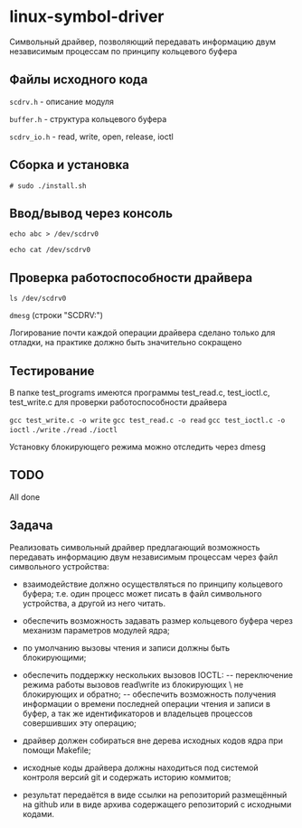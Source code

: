 # linux-symbol-driver
Символьный драйвер, позволяющий передавать информацию двум независимым процессам по принципу кольцевого буфера

## Файлы исходного кода
`scdrv.h` - описание модуля

`buffer.h` - структура кольцевого буфера

`scdrv_io.h` - read, write, open, release, ioctl

## Сборка и установка
`# sudo ./install.sh`

## Ввод/вывод через консоль

`echo abc > /dev/scdrv0`

`echo cat /dev/scdrv0`

## Проверка работоспособности драйвера
`ls /dev/scdrv0`

`dmesg` (строки "SCDRV:") 

Логирование почти каждой операции драйвера сделано только для отладки, на практике должно быть значительно сокращено

## Тестирование
В папке test_programs имеются программы test_read.c, test_ioctl.c, test_write.c для проверки работоспособности драйвера

`gcc test_write.c -o write`
`gcc test_read.c -o read`
`gcc test_ioctl.c -o ioctl`
`./write`
`./read`
`./ioctl`

Установку блокирующего режима можно отследить через dmesg

## TODO
All done

## Задача
Реализовать символьный драйвер предлагающий возможность передавать информацию двум независимым процессам 
через файл символьного устройства: 
- взаимодействие должно осуществляться по принципу кольцевого буфера;  т.е. один процесс может писать в файл символьного устройства, а другой из него читать. 
- обеспечить возможность задавать размер кольцевого буфера через механизм параметров модулей ядра; 
- по умолчанию вызовы чтения и записи должны быть блокирующими; 
- обеспечить поддержку нескольких вызовов IOCTL: 
-- переключение режима работы вызовов read\write из блокирующих \ не блокирующих и обратно;
-- обеспечить возможность получения информации о времени последней операции чтения и записи в буфер, а так же идентификаторов и владельцев процессов совершивших эту операцию;

- драйвер должен собираться вне дерева исходных кодов ядра при помощи Makefile; 
- исходные коды драйвера должны находиться под системой контроля версий git и содержать историю коммитов; 
- результат передаётся в виде ссылки на репозиторий размещённый на github или в виде архива содержащего репозиторий с исходными кодами.
